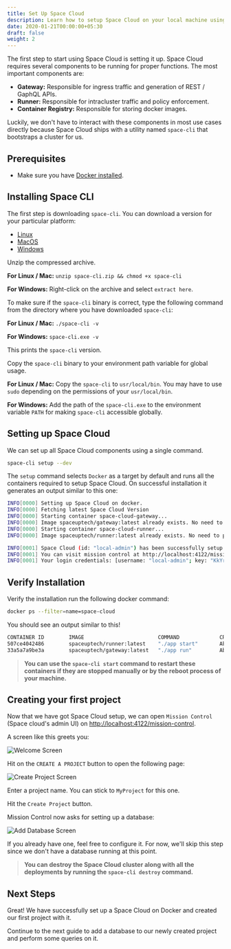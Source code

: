 ```yaml
---
title: Set Up Space Cloud
description: Learn how to setup Space Cloud on your local machine using docker
date: 2020-01-21T00:00:00+05:30
draft: false
weight: 2
---
```


The first step to start using Space Cloud is setting it up. Space Cloud requires several components to be running for proper functions. The most important components are:

- **Gateway:** Responsible for ingress traffic and generation of REST / GaphQL APIs.
- **Runner:** Responsible for intracluster traffic and policy enforcement.
- **Container Registry:** Responsible for storing docker images.

Luckily, we don't have to interact with these components in most use cases directly because Space Cloud ships with a utility named `space-cli` that bootstraps a cluster for us.

## Prerequisites

- Make sure you have [Docker installed](https://docs.docker.com/install/).

## Installing Space CLI

The first step is downloading `space-cli`. You can download a version for your particular platform:

- [Linux](https://spaceuptech.com/downloads/linux/space-cli.zip)
- [MacOS](https://spaceuptech.com/downloads/darwin/space-cli.zip)
- [Windows](https://spaceuptech.com/downloads/windows/space-cli.zip)

Unzip the compressed archive.

**For Linux / Mac:** `unzip space-cli.zip && chmod +x space-cli`

**For Windows:** Right-click on the archive and select `extract here`.

To make sure if the `space-cli` binary is correct, type the following command from the directory where you have downloaded `space-cli`:

**For Linux / Mac:** `./space-cli -v`

**For Windows:** `space-cli.exe -v`

This prints the `space-cli` version.

Copy the `space-cli` binary to your environment path variable for global usage.

**For Linux / Mac:** Copy the `space-cli` to `usr/local/bin`. You may have to use `sudo` depending on the permissions of your `usr/local/bin`.

**For Windows:** Add the path of the `space-cli.exe` to the environment variable `PATH` for making `space-cli` accessible globally.

## Setting up Space Cloud

We can set up all Space Cloud components using a single command.

```bash
space-cli setup --dev
```

The `setup` command selects `Docker` as a target by default and runs all the containers required to setup Space Cloud. On successful installation it generates an output similar to this one:

```bash
INFO[0000] Setting up Space Cloud on docker.            
INFO[0000] Fetching latest Space Cloud Version         
INFO[0000] Starting container space-cloud-gateway...    
INFO[0000] Image spaceuptech/gateway:latest already exists. No need to pull it again 
INFO[0000] Starting container space-cloud-runner...     
INFO[0000] Image spaceuptech/runner:latest already exists. No need to pull it again 

INFO[0001] Space Cloud (id: "local-admin") has been successfully setup! 👍 
INFO[0001] You can visit mission control at http://localhost:4122/mission-control 💻 
INFO[0001] Your login credentials: [username: "local-admin"; key: "KkYr6FvgYsvr"] 🤫
```

<!-- > **Note:** You can learn more about the `space-cli setup` command from [here]() link to the docs. -->

## Verify Installation

Verify the installation run the following docker command:

```bash
docker ps --filter=name=space-cloud
```

You should see an output similar to this!

```bash
CONTAINER ID        IMAGE                        COMMAND             CREATED              STATUS              PORTS                                            NAMES
507ce4042486        spaceuptech/runner:latest    "./app start"       About a minute ago   Up About a minute                                                    space-cloud-runner
33a5a7a9be3a        spaceuptech/gateway:latest   "./app run"         About a minute ago   Up About a minute   0.0.0.0:4122->4122/tcp, 0.0.0.0:4126->4126/tcp   space-cloud-gateway
```

> **You can use the `space-cli start` command to restart these containers if they are stopped manually or by the reboot process of your machine.**

## Creating your first project

Now that we have got Space Cloud setup, we can open `Mission Control` (Space cloud's admin UI) on [http://localhost:4122/mission-control](http://localhost:4122/mission-control).

A screen like this greets you:

![Welcome Screen](/images/screenshots/welcome.png)

Hit on the `CREATE A PROJECT` button to open the following page:

![Create Project Screen](/images/screenshots/create-project.png)

Enter a project name. You can stick to `MyProject` for this one.

Hit the `Create Project` button.

Mission Control now asks for setting up a database:

![Add Database Screen](/images/screenshots/create-project-add-database-step.png)

If you already have one, feel free to configure it. For now, we'll skip this step since we don't have a database running at this point.

> **You can destroy the Space Cloud cluster along with all the deployments by running the `space-cli destroy` command.**

## Next Steps

Great! We have successfully set up a Space Cloud on Docker and created our first project with it.

Continue to the next guide to add a database to our newly created project and perform some queries on it.
